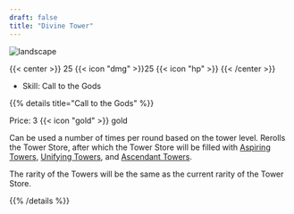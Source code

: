```yaml
---
draft: false
title: "Divine Tower"
---
```


![landscape](/images/towers/towerS_62.png)

{{< center >}}
25 {{< icon "dmg" >}}25 {{< icon "hp" >}}
{{< /center >}}

* Skill: Call to the Gods

{{% details title="Call to the Gods" %}}

Price: 3 {{< icon "gold" >}} gold

Can be used a number of times per round based on the tower level. Rerolls the Tower Store, after which the Tower Store will be filled with [Aspiring Towers](/towers/aspiring-tower), [Unifying Towers](/towers/unifying-tower), and [Ascendant Towers](/towers/ascendant-tower). 

The rarity of the Towers will be the same as the current rarity of the Tower Store.			

{{% /details %}}